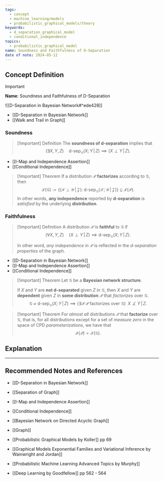 ```yaml
---
tags:
  - concept
  - machine_learning/models
  - probabilistic_graphical_models/theory
keywords:
  - d_separation_graphical_model
  - conditional_independence
topics:
  - probabilistic_graphical_model
name: Soundness and Faithfulness of D-Separation
date of note: 2024-05-12
---
```


## Concept Definition

>[!important]
>**Name**: Soundness and Faithfulness of D-Separation

![[D-Separation in Bayesian Network#^ede428]]

- [[D-Separation in Bayesian Network]]
- [[Walk and Trail in Graph]]

### Soundness 

>[!important] Definition
>The **soundness of d-separation** implies that  $$ \left(\exists X, Y, Z\right) \quad \text{d-sep}_{\mathcal{G}}(X ; Y \,|\,Z) \implies  (X \perp Y \,|\,Z).$$

- [[I-Map and Independence Assertion]]
- [[Conditional Independence]]

>[!important] Theorem
>If a distribution $\mathcal{P}$ **factorizes** according to $\mathcal{G}$, then 
>$$
>\mathcal{I}(\mathcal{G}) := \left\{ (\mathcal{X} \perp \mathcal{Y} \,|\, \mathcal{Z}):\; \text{d-sep}_{\mathcal{G}}(\mathcal{X}; \mathcal{Y} \,|\, \mathcal{Z}) \right\} \subseteq \mathcal{I}(\mathcal{P}).
>$$
>In other words, **any independence** reported by **d-separation** is *satisfied* by the underlying **distribution**.

### Faithfulness 


>[!important] Definition
>A distribution $\mathcal{P}$ is **faithful** to $\mathcal{G}$ if $$\left(\forall X, Y, Z\right) \quad  (X \perp Y \,|\,Z) \implies \text{d-sep}_{\mathcal{G}}(X ; Y \,|\,Z).$$
>
>In other word, *any independence in* $\mathcal{P}$ is reflected in the *d-separation properties* of the graph.

- [[D-Separation in Bayesian Network]]
- [[I-Map and Independence Assertion]]
- [[Conditional Independence]]


>[!important] Theorem
>Let $\mathcal{G}$ be a **Bayesian network structure**. 
>
>If $X$ and $Y$ are **not d-separated** given $Z$ in $\mathcal{G}$, then $X$ and $Y$ are **dependent** given $Z$ in **some distribution** $\mathcal{P}$ that *factorizes* over $\mathcal{G}$.
>$$
> \mathcal{G} \nvDash \text{d-sep}_{\mathcal{G}}(X ; Y \,|\,Z) \implies (\exists \mathcal{P} \; \mathcal{P} \text{ factorizes over }\mathcal{G})\;\; X \not\perp Y\,|\,Z.
>$$



>[!important] Theorem
>For *almost all* distributions $\mathcal{P}$ that **factorize** over $\mathcal{G}$, that is, for all distributions except for a set of *measure zero* in the space of CPD *parameterizations*, we have that $$\mathcal{I}(\mathcal{P}) = \mathcal{I}(\mathcal{G}).$$



## Explanation




-----------
##  Recommended Notes and References


- [[D-Separation in Bayesian Network]]
- [[Separation of Graph]]
- [[I-Map and Independence Assertion]]
- [[Conditional Independence]]
- [[Bayesian Network on Directed Acyclic Graph]]


- [[Graph]]

- [[Probabilistic Graphical Models by Koller]] pp 69
- [[Graphical Models Exponential Families and Variational Inference by Wainwright and Jordan]]
- [[Probabilistic Machine Learning Advanced Topics by Murphy]]
- [[Deep Learning by Goodfellow]] pp 562 - 564